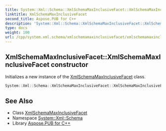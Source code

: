 ```yaml
---
title: System::Xml::Schema::XmlSchemaMaxInclusiveFacet::XmlSchemaMaxInclusiveFacet constructor
linktitle: XmlSchemaMaxInclusiveFacet
second_title: Aspose.PUB for C++
description: 'System::Xml::Schema::XmlSchemaMaxInclusiveFacet::XmlSchemaMaxInclusiveFacet constructor. Initializes a new instance of the XmlSchemaMaxInclusiveFacet class in C++.'
type: docs
weight: 100
url: /cpp/system.xml.schema/xmlschemamaxinclusivefacet/xmlschemamaxinclusivefacet/
---
```

## XmlSchemaMaxInclusiveFacet::XmlSchemaMaxInclusiveFacet constructor


Initializes a new instance of the [XmlSchemaMaxInclusiveFacet](../) class.

```cpp
System::Xml::Schema::XmlSchemaMaxInclusiveFacet::XmlSchemaMaxInclusiveFacet()
```

## See Also

* Class [XmlSchemaMaxInclusiveFacet](../)
* Namespace [System::Xml::Schema](../../)
* Library [Aspose.PUB for C++](../../../)
